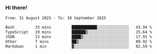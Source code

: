 ### Hi there!

<!--START_SECTION:waka-->

```txt
From: 31 August 2025 - To: 30 September 2025

Bash         33 mins         ███████████░░░░░░░░░░░░░░   43.94 %
TypeScript   19 mins         ██████▒░░░░░░░░░░░░░░░░░░   25.64 %
JSON         13 mins         ████▒░░░░░░░░░░░░░░░░░░░░   17.91 %
Other        7 mins          ██▒░░░░░░░░░░░░░░░░░░░░░░   09.92 %
Markdown     1 min           ▓░░░░░░░░░░░░░░░░░░░░░░░░   02.59 %
```

<!--END_SECTION:waka-->
